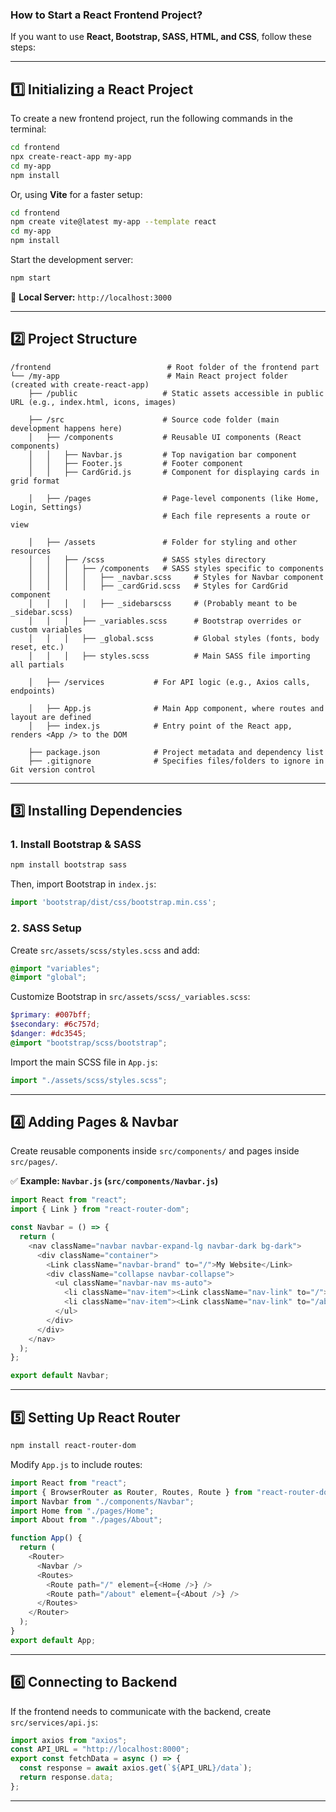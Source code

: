 ### **How to Start a React Frontend Project?**
If you want to use **React, Bootstrap, SASS, HTML, and CSS**, follow these steps:

---

## **1️⃣ Initializing a React Project**
To create a new frontend project, run the following commands in the terminal:
```sh
cd frontend
npx create-react-app my-app
cd my-app
npm install
```
Or, using **Vite** for a faster setup:
```sh
cd frontend
npm create vite@latest my-app --template react
cd my-app
npm install
```
Start the development server:
```sh
npm start
```
📌 **Local Server:** `http://localhost:3000`

---

## **2️⃣ Project Structure**
```
/frontend                          # Root folder of the frontend part
└── /my-app                        # Main React project folder (created with create-react-app)
    ├── /public                   # Static assets accessible in public URL (e.g., index.html, icons, images)
    
    ├── /src                      # Source code folder (main development happens here)
    │   ├── /components           # Reusable UI components (React components)
    │   │   ├── Navbar.js         # Top navigation bar component
    │   │   ├── Footer.js         # Footer component
    │   │   ├── CardGrid.js       # Component for displaying cards in grid format

    │   ├── /pages                # Page-level components (like Home, Login, Settings)
                                  # Each file represents a route or view

    │   ├── /assets               # Folder for styling and other resources
    │   │   ├── /scss             # SASS styles directory
    │   │   │   ├── /components   # SASS styles specific to components
    │   │   │   │   ├── _navbar.scss     # Styles for Navbar component
    │   │   │   │   ├── _cardGrid.scss   # Styles for CardGrid component
    │   │   │   │   ├── _sidebarscss     # (Probably meant to be _sidebar.scss)
    │   │   │   ├── _variables.scss      # Bootstrap overrides or custom variables
    │   │   │   ├── _global.scss         # Global styles (fonts, body reset, etc.)
    │   │   │   ├── styles.scss          # Main SASS file importing all partials

    │   ├── /services           # For API logic (e.g., Axios calls, endpoints)
    
    │   ├── App.js              # Main App component, where routes and layout are defined
    │   ├── index.js            # Entry point of the React app, renders <App /> to the DOM

    ├── package.json            # Project metadata and dependency list
    ├── .gitignore              # Specifies files/folders to ignore in Git version control

```

---

## **3️⃣ Installing Dependencies**
### **1. Install Bootstrap & SASS**
```sh
npm install bootstrap sass
```
Then, import Bootstrap in `index.js`:
```javascript
import 'bootstrap/dist/css/bootstrap.min.css';
```
### **2. SASS Setup**
Create `src/assets/scss/styles.scss` and add:
```scss
@import "variables";
@import "global";
```
Customize Bootstrap in `src/assets/scss/_variables.scss`:
```scss
$primary: #007bff;
$secondary: #6c757d;
$danger: #dc3545;
@import "bootstrap/scss/bootstrap";
```
Import the main SCSS file in `App.js`:
```javascript
import "./assets/scss/styles.scss";
```

---

## **4️⃣ Adding Pages & Navbar**
Create reusable components inside `src/components/` and pages inside `src/pages/`.

✅ **Example: `Navbar.js` (`src/components/Navbar.js`)**
```javascript
import React from "react";
import { Link } from "react-router-dom";

const Navbar = () => {
  return (
    <nav className="navbar navbar-expand-lg navbar-dark bg-dark">
      <div className="container">
        <Link className="navbar-brand" to="/">My Website</Link>
        <div className="collapse navbar-collapse">
          <ul className="navbar-nav ms-auto">
            <li className="nav-item"><Link className="nav-link" to="/">Home</Link></li>
            <li className="nav-item"><Link className="nav-link" to="/about">About</Link></li>
          </ul>
        </div>
      </div>
    </nav>
  );
};

export default Navbar;
```

---

## **5️⃣ Setting Up React Router**
```sh
npm install react-router-dom
```
Modify `App.js` to include routes:
```javascript
import React from "react";
import { BrowserRouter as Router, Routes, Route } from "react-router-dom";
import Navbar from "./components/Navbar";
import Home from "./pages/Home";
import About from "./pages/About";

function App() {
  return (
    <Router>
      <Navbar />
      <Routes>
        <Route path="/" element={<Home />} />
        <Route path="/about" element={<About />} />
      </Routes>
    </Router>
  );
}
export default App;
```

---

## **6️⃣ Connecting to Backend**
If the frontend needs to communicate with the backend, create `src/services/api.js`:
```javascript
import axios from "axios";
const API_URL = "http://localhost:8000";
export const fetchData = async () => {
  const response = await axios.get(`${API_URL}/data`);
  return response.data;
};
```

---


